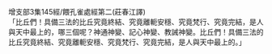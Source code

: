增支部3集145經/餵孔雀處經第二(莊春江譯)  
「比丘們！具備三法的比丘究竟終結、究竟離軛安穩、究竟梵行、究竟完結，是人與天中最上的，哪三個呢？神通神變、記心神變、教誡神變。比丘們！具備三法的比丘究竟終結、究竟離軛安穩、究竟梵行、究竟完結，是人與天中最上的。」  
  
  

